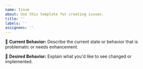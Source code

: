 ```yaml
---
name: Issue
about: Use this template for creating issues.
title: ''
labels: ''
assignees: ''
---
```

📌 **Current Behavior:** 
Describe the current state or behavior that is problematic or needs enhancement.

🎯 **Desired Behavior:** 
Explain what you'd like to see changed or implemented.
